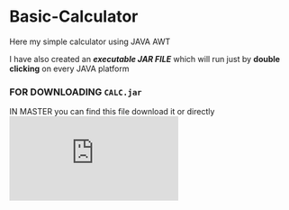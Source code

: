 # Basic-Calculator

Here my simple calculator using JAVA AWT 
 
 I have also created an **_executable JAR FILE_** which will run  just by **double clicking**  on every JAVA platform
 
 ### FOR DOWNLOADING `CALC.jar`  
 
   IN MASTER you can find this file  download it or directly ![`click here`](https://github.com/Rohit570git-hub/Basic-Calculator/blob/master/CALC.jar)
